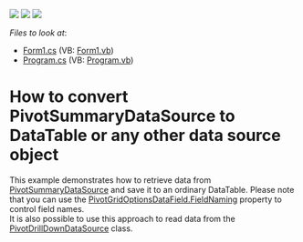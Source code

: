 <!-- default badges list -->
![](https://img.shields.io/endpoint?url=https://codecentral.devexpress.com/api/v1/VersionRange/128581734/21.2.3%2B)
[![](https://img.shields.io/badge/Open_in_DevExpress_Support_Center-FF7200?style=flat-square&logo=DevExpress&logoColor=white)](https://supportcenter.devexpress.com/ticket/details/E2679)
[![](https://img.shields.io/badge/📖_How_to_use_DevExpress_Examples-e9f6fc?style=flat-square)](https://docs.devexpress.com/GeneralInformation/403183)
<!-- default badges end -->
<!-- default file list -->
*Files to look at*:

* [Form1.cs](./CS/WindowsApplication53/Form1.cs) (VB: [Form1.vb](./VB/WindowsApplication53/Form1.vb))
* [Program.cs](./CS/WindowsApplication53/Program.cs) (VB: [Program.vb](./VB/WindowsApplication53/Program.vb))
<!-- default file list end -->
# How to convert PivotSummaryDataSource to DataTable or any other data source object


<p>This example demonstrates how to retrieve data from <a href="https://documentation.devexpress.com/CoreLibraries/DevExpress.XtraPivotGrid.PivotSummaryDataSource.class">PivotSummaryDataSource</a> and save it to an ordinary DataTable. Please note that you can use the <a href="http://documentation.devexpress.com/#WindowsForms/DevExpressXtraPivotGridPivotGridOptionsDataField_FieldNamingtopic">PivotGridOptionsDataField.FieldNaming</a> property to control field names. <br>It is also possible to use this approach to read data from the <a href="https://documentation.devexpress.com/CoreLibraries/DevExpress.XtraPivotGrid.PivotDrillDownDataSource.class">PivotDrillDownDataSource</a> class.</p>

<br/>


